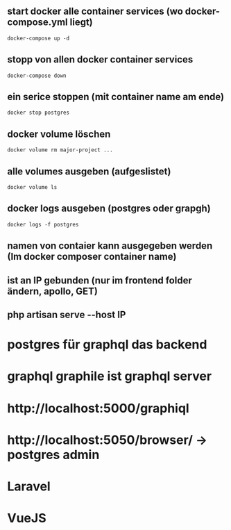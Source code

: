 ## start docker alle container services (wo docker-compose.yml liegt)
`docker-compose up -d`

## stopp von allen docker container services
`docker-compose down`

## ein serice stoppen (mit container name am ende)
`docker stop postgres`

## docker volume löschen
`docker volume rm major-project ...`

## alle volumes ausgeben (aufgeslistet)
`docker volume ls`

## docker logs ausgeben (postgres oder grapgh)
`docker logs -f postgres`

## namen von contaier kann ausgegeben werden (Im docker composer container name)

## ist an IP gebunden (nur im frontend folder ändern, apollo, GET)

## php artisan serve --host IP

# postgres für graphql das backend

# graphql graphile ist graphql server

# http://localhost:5000/graphiql

# http://localhost:5050/browser/ -> postgres admin

# Laravel

# VueJS